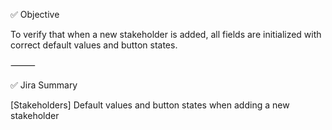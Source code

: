 ✅ Objective

To verify that when a new stakeholder is added, all fields are initialized with correct default values and button states.

⸻

✅ Jira Summary

[Stakeholders] Default values and button states when adding a new stakeholder
